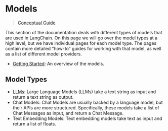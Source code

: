 # Models

> [Conceptual Guide](https://docs.langchain.com/docs/components/models)

This section of the documentation deals with different types of models that are used in LangChain. 
On this page we will go over the model types at a high level, but we have individual pages for each 
model type. The pages contain more detailed “how-to” guides for working with that model, as well as 
a list of different model providers.

- [Getting Started](/modules/models/getting_started): An overview of the models.

## Model Types

- [LLMs](/modules/models/llms/getting_started): Large Language Models (LLMs) take a text string as 
  input and return a text string as output.
- Chat Models: Chat Models are usually backed by a language model, but their APIs are more 
  structured. Specifically, these models take a list of Chat Messages as input, and return a 
  Chat Message.
- Text Embedding Models: Text embedding models take text as input and return a list of floats.
